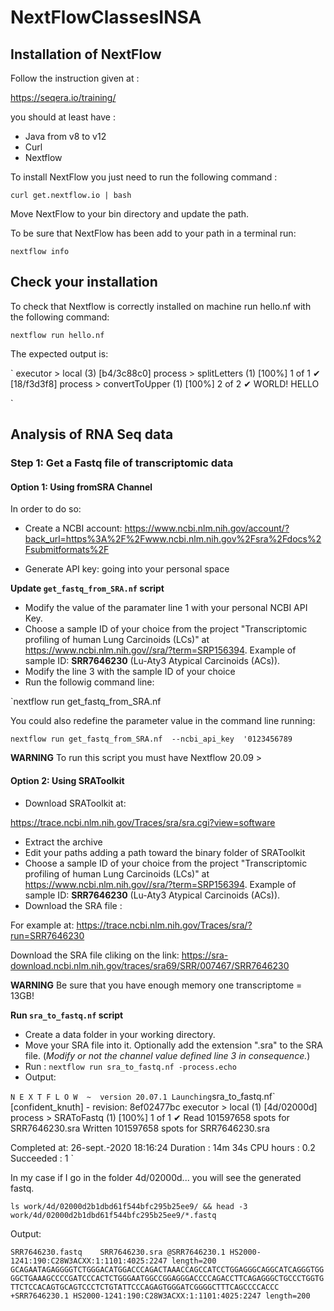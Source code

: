 # NextFlowClassesINSA
## Installation of NextFlow
Follow the instruction given at : 

https://seqera.io/training/

you should at least have :

 - Java from v8 to v12
 - Curl 
 - Nextflow

 To install NextFlow you just need to run the following command :

`curl get.nextflow.io | bash`

Move NextFlow to your bin directory and update the path.

To be sure that NextFlow has been add to your path in a terminal run:

`nextflow info`


## Check your installation
To check that Nextflow is correctly installed on machine run hello.nf with the following command:

`nextflow run hello.nf`

The expected output is:

`
executor >  local (3)
[b4/3c88c0] process > splitLetters (1)   [100%] 1 of 1 ✔
[18/f3d3f8] process > convertToUpper (1) [100%] 2 of 2 ✔
WORLD!
HELLO

`

## Analysis of RNA Seq data
### Step 1: Get a Fastq file of transcriptomic data
#### Option 1: Using fromSRA Channel

In order to do so:
+ Create a NCBI account: https://www.ncbi.nlm.nih.gov/account/?back_url=https%3A%2F%2Fwww.ncbi.nlm.nih.gov%2Fsra%2Fdocs%2Fsubmitformats%2F

+ Generate API key: going into your personal space


**Update `get_fastq_from_SRA.nf` script**

+ Modify the value of the paramater line 1 with your personal NCBI API Key.
+ Choose a sample ID of your choice from the project "Transcriptomic profiling of human Lung Carcinoids (LCs)" at https://www.ncbi.nlm.nih.gov//sra/?term=SRP156394. Example of sample ID: **SRR7646230** (Lu-Aty3 Atypical Carcinoids (ACs)). 
+ Modify the line 3 with the sample ID of your choice
+ Run the followig command line: 

`nextflow run get_fastq_from_SRA.nf 

You could also redefine the parameter value in the command line running:

`nextflow run get_fastq_from_SRA.nf  --ncbi_api_key  '0123456789`

**WARNING** To run this script you must have Nextflow 20.09 >

#### Option 2: Using SRAToolkit
- Download SRAToolkit at:

https://trace.ncbi.nlm.nih.gov/Traces/sra/sra.cgi?view=software

- Extract the archive
- Edit your paths adding a path toward the binary folder of SRAToolkit
- Choose a sample ID of your choice from the project "Transcriptomic profiling of human Lung Carcinoids (LCs)" at https://www.ncbi.nlm.nih.gov//sra/?term=SRP156394. Example of sample ID: **SRR7646230** (Lu-Aty3 Atypical Carcinoids (ACs)). 
- Download the SRA file : 

For example at:
https://trace.ncbi.nlm.nih.gov/Traces/sra/?run=SRR7646230

Download the SRA file cliking on the link: https://sra-download.ncbi.nlm.nih.gov/traces/sra69/SRR/007467/SRR7646230

**WARNING** Be sure that you have enough memory one transcriptome = 13GB! 

**Run `sra_to_fastq.nf` script**
- Create a data folder in your working directory.
- Move your SRA file into it. Optionally add the extension ".sra" to the SRA file. (*Modify or not the channel value defined line 3 in consequence.*)
- Run : `nextflow run sra_to_fastq.nf -process.echo`
- Output:

`
N E X T F L O W  ~  version 20.07.1
Launching `sra_to_fastq.nf` [confident_knuth] - revision: 8ef02477bc
executor >  local (1)
[4d/02000d] process > SRAToFastq (1) [100%] 1 of 1 ✔
Read 101597658 spots for SRR7646230.sra
Written 101597658 spots for SRR7646230.sra

Completed at: 26-sept.-2020 18:16:24
Duration    : 14m 34s
CPU hours   : 0.2
Succeeded   : 1
`


In my case if I go in the folder 4d/02000d... you will see the generated fastq.

`
ls work/4d/02000d2b1dbd61f544bfc295b25ee9/ && head -3 work/4d/02000d2b1dbd61f544bfc295b25ee9/*.fastq
`

Output:

`
SRR7646230.fastq	SRR7646230.sra
@SRR7646230.1 HS2000-1241:190:C28W3ACXX:1:1101:4025:2247 length=200
GCAGAATAGAGGGGTCTGGGACATGGACCCAGACTAAACCAGCCATCCTGGAGGGCAGGCATCAGGGTGGGGCTGAAAGCCCCGATCCCACTCTGGGAATGGCCGGAGGGACCCCAGACCTTCAGAGGGCTGCCCTGGTGTTCTCCACAGTGCAGTCCCTCTGTATTCCCAGAGTGGGATCGGGGCTTTCAGCCCCACCC
+SRR7646230.1 HS2000-1241:190:C28W3ACXX:1:1101:4025:2247 length=200
`





